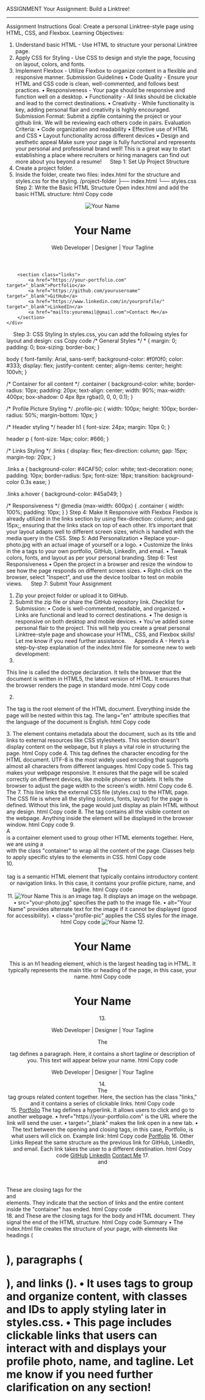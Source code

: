 ASSIGNMENT
Your Assignment: Build a Linktree!
________________________________________
Assignment Instructions 
Goal: Create a personal Linktree-style page using HTML, CSS, and Flexbox.
Learning Objectives:
1.	Understand basic HTML - Use HTML to structure your personal Linktree page.
2.	Apply CSS for Styling - Use CSS to design and style the page, focusing on layout, colors, and fonts.
3.	Implement Flexbox - Utilize Flexbox to organize content in a flexible and responsive manner.
Submission Guidelines
•	Code Quality - Ensure your HTML and CSS code is clean, well-commented, and follows best practices.
•	Responsiveness - Your page should be responsive and function well on a desktop.
•	Functionality - All links should be clickable and lead to the correct destinations.
•	Creativity - While functionality is key, adding personal flair and creativity is highly encouraged.
Submission Format: Submit a zipfile containing the project or your github link. We will be reviewing each others code in pairs.
Evaluation Criteria:
•	Code organization and readability
•	Effective use of HTML and CSS
•	Layout functionality across different devices
•	Design and aesthetic appeal
Make sure your page is fully functional and represents your personal and professional brand well! This is a great way to start establishing a place where recruiters or hiring managers can find out more about you beyond a resume!
 
Step 1: Set Up Project Structure
1.	Create a project folder.
2.	Inside the folder, create two files: index.html for the structure and styles.css for the styling.
/project-folder
    ├── index.html
    └── styles.css
Step 2: Write the Basic HTML Structure
Open index.html and add the basic HTML structure:
html
Copy code
<!DOCTYPE html>
<html lang="en">
<head>
    <meta charset="UTF-8">
    <meta name="viewport" content="width=device-width, initial-scale=1.0">
    <title>My Linktree</title>
    <link rel="stylesheet" href="styles.css">
</head>
<body>
    <div class="container">
        <header>
            <img src="your-photo.jpg" alt="Your Name" class="profile-pic">
            <h1>Your Name</h1>
            <p>Web Developer | Designer | Your Tagline</p>
        </header>

        <section class="links">
            <a href="https://your-portfolio.com" target="_blank">Portfolio</a>
            <a href="https://github.com/yourusername" target="_blank">GitHub</a>
            <a href="https://www.linkedin.com/in/yourprofile/" target="_blank">LinkedIn</a>
            <a href="mailto:youremail@gmail.com">Contact Me</a>
        </section>
    </div>
</body>
</html>
 
Step 3: CSS Styling
In styles.css, you can add the following styles for layout and design:
css
Copy code
/* General Styles */
* {
    margin: 0;
    padding: 0;
    box-sizing: border-box;
}

body {
    font-family: Arial, sans-serif;
    background-color: #f0f0f0;
    color: #333;
    display: flex;
    justify-content: center;
    align-items: center;
    height: 100vh;
}

/* Container for all content */
.container {
    background-color: white;
    border-radius: 10px;
    padding: 20px;
    text-align: center;
    width: 90%;
    max-width: 400px;
    box-shadow: 0 4px 8px rgba(0, 0, 0, 0.1);
}

/* Profile Picture Styling */
.profile-pic {
    width: 100px;
    height: 100px;
    border-radius: 50%;
    margin-bottom: 10px;
}

/* Header styling */
header h1 {
    font-size: 24px;
    margin: 10px 0;
}

header p {
    font-size: 14px;
    color: #666;
}

/* Links Styling */
.links {
    display: flex;
    flex-direction: column;
    gap: 15px;
    margin-top: 20px;
}

.links a {
    background-color: #4CAF50;
    color: white;
    text-decoration: none;
    padding: 10px;
    border-radius: 5px;
    font-size: 18px;
    transition: background-color 0.3s ease;
}

.links a:hover {
    background-color: #45a049;
}

/* Responsiveness */
@media (max-width: 600px) {
    .container {
        width: 100%;
        padding: 10px;
    }
}
Step 4: Make It Responsive with Flexbox
Flexbox is already utilized in the links section by using flex-direction: column; and gap: 15px;, ensuring that the links stack on top of each other. It’s important that your layout adapts well to different screen sizes, which is handled with the media query in the CSS.
Step 5: Add Personalization
•	Replace your-photo.jpg with an actual image of yourself or a logo.
•	Customize the links in the a tags to your own portfolio, GitHub, LinkedIn, and email.
•	Tweak colors, fonts, and layout as per your personal branding.
Step 6: Test Responsiveness
•	Open the project in a browser and resize the window to see how the page responds on different screen sizes.
•	Right-click on the browser, select "Inspect", and use the device toolbar to test on mobile views.
 
Step 7: Submit Your Assignment
1.	Zip your project folder or upload it to GitHub.
2.	Submit the zip file or share the GitHub repository link.
Checklist for Submission:
•	Code is well-commented, readable, and organized.
•	Links are functional and lead to correct destinations.
•	The design is responsive on both desktop and mobile devices.
•	You've added some personal flair to the project.
This will help you create a great personal Linktree-style page and showcase your HTML, CSS, and Flexbox skills! Let me know if you need further assistance.
 
Appendix A - Here’s a step-by-step explanation of the index.html file for someone new to web development:
1. <!DOCTYPE html>
This line is called the doctype declaration. It tells the browser that the document is written in HTML5, the latest version of HTML. It ensures that the browser renders the page in standard mode.
html
Copy code
<!DOCTYPE html>
2. <html lang="en">
The <html> tag is the root element of the HTML document. Everything inside the page will be nested within this tag. The lang="en" attribute specifies that the language of the document is English.
html
Copy code
<html lang="en">
3. <head>
The <head> element contains metadata about the document, such as its title and links to external resources like CSS stylesheets. This section doesn't display content on the webpage, but it plays a vital role in structuring the page.
html
Copy code
<head>
4. <meta charset="UTF-8">
This tag defines the character encoding for the HTML document. UTF-8 is the most widely used encoding that supports almost all characters from different languages.
html
Copy code
<meta charset="UTF-8">
5. <meta name="viewport" content="width=device-width, initial-scale=1.0">
This tag makes your webpage responsive. It ensures that the page will be scaled correctly on different devices, like mobile phones or tablets. It tells the browser to adjust the page width to the screen's width.
html
Copy code
<meta name="viewport" content="width=device-width, initial-scale=1.0">
6. <title>My Linktree</title>
The <title> element defines the title of the webpage, which appears in the browser tab. In this case, it’s set to "My Linktree."
html
Copy code
<title>My Linktree</title>
7. <link rel="stylesheet" href="styles.css">
This line links the external CSS file (styles.css) to the HTML page. The CSS file is where all the styling (colors, fonts, layout) for the page is defined. Without this link, the page would just display as plain HTML without any design.
html
Copy code
<link rel="stylesheet" href="styles.css">
8. <body>
The <body> tag contains all the visible content on the webpage. Anything inside the <body> element will be displayed in the browser window.
html
Copy code
<body>
9. <div class="container">
A <div> is a container element used to group other HTML elements together. Here, we are using a <div> with the class "container" to wrap all the content of the page. Classes help to apply specific styles to the elements in CSS.
html
Copy code
<div class="container">
10. <header>
The <header> tag is a semantic HTML element that typically contains introductory content or navigation links. In this case, it contains your profile picture, name, and tagline.
html
Copy code
<header>
11. <img src="your-photo.jpg" alt="Your Name" class="profile-pic">
This is an image tag. It displays an image on the webpage.
•	src="your-photo.jpg" specifies the path to the image file.
•	alt="Your Name" provides alternate text for the image if it cannot be displayed (good for accessibility).
•	class="profile-pic" applies the CSS styles for the image.
html
Copy code
<img src="your-photo.jpg" alt="Your Name" class="profile-pic">
12. <h1>Your Name</h1>
This is an h1 heading element, which is the largest heading tag in HTML. It typically represents the main title or heading of the page, in this case, your name.
html
Copy code
<h1>Your Name</h1>
13. <p>Web Developer | Designer | Your Tagline</p>
The <p> tag defines a paragraph. Here, it contains a short tagline or description of you. This text will appear below your name.
html
Copy code
<p>Web Developer | Designer | Your Tagline</p>
14. <section class="links">
The <section> tag groups related content together. Here, the section has the class "links," and it contains a series of clickable links.
html
Copy code
<section class="links">
15. <a href="https://your-portfolio.com" target="_blank">Portfolio</a>
The <a> tag defines a hyperlink. It allows users to click and go to another webpage.
•	href="https://your-portfolio.com" is the URL where the link will send the user.
•	target="_blank" makes the link open in a new tab.
•	The text between the opening and closing <a> tags, in this case, Portfolio, is what users will click on.
Example link:
html
Copy code
<a href="https://your-portfolio.com" target="_blank">Portfolio</a>
16. Other Links
Repeat the same structure as the previous link for GitHub, LinkedIn, and email. Each link takes the user to a different destination.
html
Copy code
<a href="https://github.com/yourusername" target="_blank">GitHub</a>
<a href="https://www.linkedin.com/in/yourprofile/" target="_blank">LinkedIn</a>
<a href="mailto:youremail@gmail.com">Contact Me</a>
17. </section> and </div>
These are closing tags for the <section> and <div> elements. They indicate that the section of links and the entire content inside the "container" has ended.
html
Copy code
</section>
</div>
18. </body> and </html>
These are the closing tags for the body and HTML document. They signal the end of the HTML structure.
html
Copy code
</body>
</html>
Summary
•	The index.html file creates the structure of your page, with elements like headings (<h1>), paragraphs (<p>), and links (<a>).
•	It uses tags to group and organize content, with classes and IDs to apply styling later in styles.css.
•	This page includes clickable links that users can interact with and displays your profile photo, name, and tagline.
Let me know if you need further clarification on any section!

